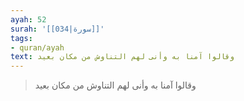 ```yaml
---
ayah: 52
surah: '[[034|سورة]]'
tags:
- quran/ayah
text: وقالوا آمنا به وأنى لهم التناوش من مكان بعيد
---
```

> وقالوا آمنا به وأنى لهم التناوش من مكان بعيد
